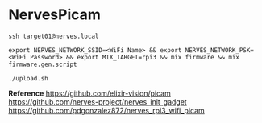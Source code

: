 # NervesPicam

`ssh target01@nerves.local`

`export NERVES_NETWORK_SSID=<WiFi Name> && export NERVES_NETWORK_PSK=<WiFi Password>
&& export MIX_TARGET=rpi3 && mix firmware && mix firmware.gen.script`

`./upload.sh`


__Reference__
https://github.com/elixir-vision/picam
https://github.com/nerves-project/nerves_init_gadget
https://github.com/pdgonzalez872/nerves_rpi3_wifi_picam

